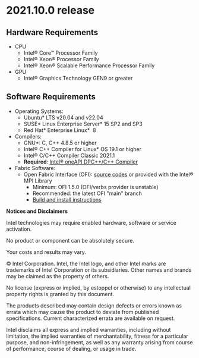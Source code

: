 
# 2021.10.0 release
## Hardware Requirements
- CPU
    - Intel® Core™ Processor Family
    - Intel® Xeon® Processor Family
    - Intel® Xeon® Scalable Performance Processor Family
- GPU
    - Intel® Graphics Technology GEN9 or greater
## Software Requirements
- Operating Systems:
    - Ubuntu* LTS v20.04 and v22.04
    - SUSE* Linux Enterprise Server* 15 SP2 and SP3
    - Red Hat* Enterprise Linux*  8
- Compilers:
    - GNU*: C, C++ 4.8.5 or higher
    - Intel® C++ Compiler for Linux* OS 19.1 or higher
    - Intel® C/C++ Compiler Classic 2021.1
    - **Required**: [Intel® oneAPI DPC++/C++ Compiler](https://www.intel.com/content/www/us/en/developer/tools/oneapi/dpc-compiler.html#gs.ucpyr6)
- Fabric Software:
    - Open Fabric Interface (OFI): [source codes](github.com/ofiwg/libfabric) or provided with the Intel® MPI Library
        - Minimum: OFI 1.5.0 (OFI/verbs provider is unstable)
        - Recommended: the latest OFI "main" branch
        - [Build and install instructions](www.intel.com/content/www/us/en/developer/articles/technical/mpi-library-2019-over-libfabric.html)

**Notices and Disclaimers**

Intel technologies may require enabled hardware, software or service activation.

No product or component can be absolutely secure.

Your costs and results may vary.

© Intel Corporation. Intel, the Intel logo, and other Intel marks are trademarks of Intel Corporation or its subsidiaries. Other names and brands may be claimed as the property of others.

No license (express or implied, by estoppel or otherwise) to any intellectual property rights is granted by this document.

The products described may contain design defects or errors known as errata which may cause the product to deviate from published specifications. Current characterized errata are available on request.

Intel disclaims all express and implied warranties, including without limitation, the implied warranties of merchantability, fitness for a particular purpose, and non-infringement, as well as any warranty arising from course of performance, course of dealing, or usage in trade.
